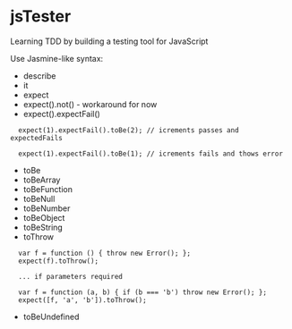 jsTester
========

Learning TDD by building a testing tool for JavaScript

Use Jasmine-like syntax:
* describe
* it
* expect
* expect().not() - workaround for now
* expect().expectFail()
```
  expect(1).expectFail().toBe(2); // icrements passes and expectedFails

  expect(1).expectFail().toBe(1); // icrements fails and thows error
```
* toBe
* toBeArray
* toBeFunction
* toBeNull
* toBeNumber
* toBeObject
* toBeString
* toThrow
```
  var f = function () { throw new Error(); };
  expect(f).toThrow();

  ... if parameters required

  var f = function (a, b) { if (b === 'b') throw new Error(); };
  expect([f, 'a', 'b']).toThrow();
```
* toBeUndefined
